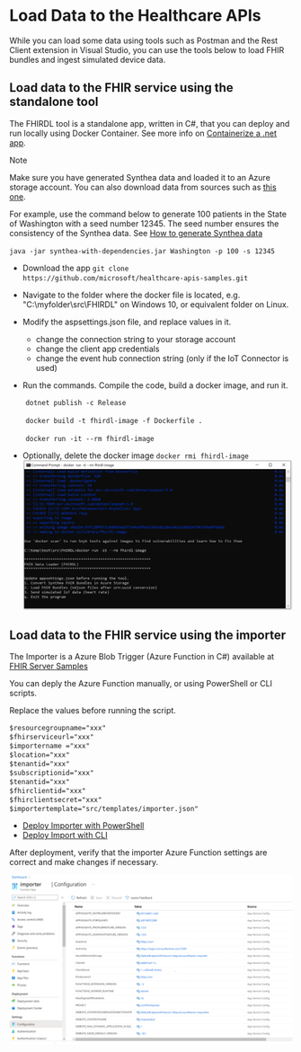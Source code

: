 # Load Data to the Healthcare APIs

While you can load some data using tools such as Postman and the Rest Client extension in Visual Studio, you can use the tools below to load FHIR bundles and ingest simulated device data.

## Load data to the FHIR service using the standalone tool

The FHIRDL tool is a standalone app, written in C#, that you can deploy and run locally using Docker Container. See more info on [Containerize a .net app](https://docs.microsoft.com/en-us/dotnet/core/docker/build-container?tabs=windows).

>[!Note]
>Make sure you have generated Synthea data and loaded it to an Azure storage account. You can also download data from sources such as [this one](https://synthea.mitre.org/downloads).

For example, use the command below to generate 100 patients in the State of Washington with a seed number 12345. The seed number ensures the consistency of the Synthea data. See [How to generate Synthea data](https://github.com/synthetichealth/synthea/wiki/Basic-Setup-and-Running)

`
java -jar synthea-with-dependencies.jar Washington -p 100 -s 12345
`

- Download the app
`
  git clone https://github.com/microsoft/healthcare-apis-samples.git
`

- Navigate to the folder where the docker file is located, e.g. "C:\myfolder\src\FHIRDL" on Windows 10, or equivalent folder on Linux.
- Modify the aspsettings.json file, and replace values in it.
  - change the connection string to your storage account
  - change the client app credentials
  - change the event hub connection string (only if the IoT Connector is used)
- Run the commands. Compile the code, build a docker image, and run it.
  
```
    dotnet publish -c Release

    docker build -t fhirdl-image -f Dockerfile .

    docker run -it --rm fhirdl-image
```

- Optionally, delete the docker image
`
docker rmi fhirdl-image
`
![image.png](images/dataload/fhirdl.png)

## Load data to the FHIR service using the importer

The Importer is a Azure Blob Trigger (Azure Function in C#) available at <a href="https://github.com/microsoft/fhir-server-samples/tree/master/src/FhirImporter" target="_blank">FHIR Server Samples</a>

You can deply the Azure Function manually, or using PowerShell or CLI scripts.

Replace the values before running the script.

```
$resourcegroupname="xxx"
$fhirserviceurl="xxx"
$importername ="xxx"
$location="xxx"
$tenantid="xxx"
$subscriptionid="xxx"
$tenantid="xxx"
$fhirclientid="xxx"
$fhirclientsecret="xxx"
$importertemplate="src/templates/importer.json"
```

- [Deploy Importer with PowerShell](/src/scripts/importer.ps1)
- [Deploy Import with CLI](/src/scripts/importer.bash)

After deployment, verify that the importer Azure Function settings are correct and make changes if necessary.

![image.png](images/dataload/importer.png)